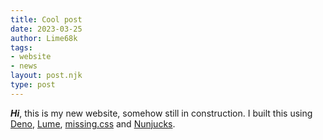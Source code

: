 ```yaml
---
title: Cool post
date: 2023-03-25
author: Lime68k
tags: 
- website
- news
layout: post.njk
type: post
---
```


***Hi***, this is my new website, somehow still in construction. I built this using [Deno](https://deno.land/), [Lume](https://lume.land/), [missing.css](https://missing.style/) and [Nunjucks](https://mozilla.github.io/nunjucks/).
